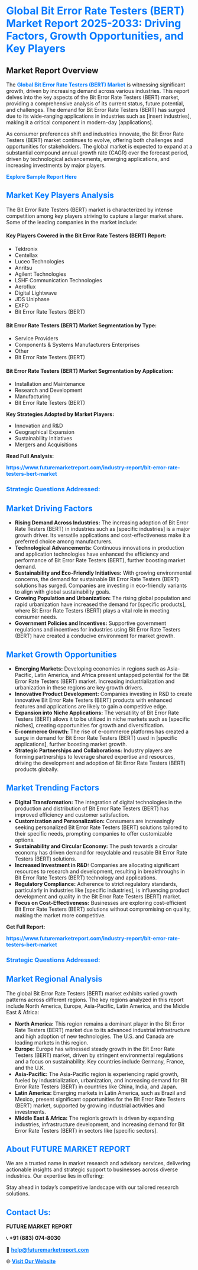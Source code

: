 <h1 style="color: #007BFF;">Global Bit Error Rate Testers (BERT) Market Report 2025-2033: Driving Factors, Growth Opportunities, and Key Players</h1>

<section id="overview">
<h2>Market Report Overview</h2>
<p>The <a href="https://www.futuremarketreport.com/industry-report/bit-error-rate-testers-bert-market" style="color: #007BFF; text-decoration: none;"><strong>Global Bit Error Rate Testers (BERT) Market</strong></a> is witnessing significant growth, driven by increasing demand across various industries. This report delves into the key aspects of the Bit Error Rate Testers (BERT) market, providing a comprehensive analysis of its current status, future potential, and challenges. The demand for Bit Error Rate Testers (BERT) has surged due to its wide-ranging applications in industries such as [insert industries], making it a critical component in modern-day [applications].</p>
<p>As consumer preferences shift and industries innovate, the Bit Error Rate Testers (BERT) market continues to evolve, offering both challenges and opportunities for stakeholders. The global market is expected to expand at a substantial compound annual growth rate (CAGR) over the forecast period, driven by technological advancements, emerging applications, and increasing investments by major players.</p>
</section>

<section id="overview">
<p><a href="https://www.futuremarketreport.com/request-sample/reportId=97195" style="color: #007BFF; text-decoration: none;"><strong>Explore Sample Report Here</strong></a></p>
</section>

<section id="key-players">
<h2 style="color: #007BFF;">Market Key Players Analysis</h2>
<p>The Bit Error Rate Testers (BERT) market is characterized by intense competition among key players striving to capture a larger market share. Some of the leading companies in the market include:</p>
<h4>Key Players Covered in the Bit Error Rate Testers (BERT) Report:</h4>
<ul><li>Tektronix</li><li>Centellax</li><li>Luceo Technologies</li><li>Anritsu</li><li>Agilent Technologies</li><li>LSHF Communication Technologies</li><li>Aeroflux</li><li>Digital Lightwave</li><li>JDS Uniphase</li><li>EXFO</li><li>Bit Error Rate Testers (BERT)</li></ul>
<h4>Bit Error Rate Testers (BERT) Market Segmentation by Type:</h4>
<ul><li>Service Providers</li><li>Components &amp; Systems Manufacturers Enterprises</li><li>Other</li><li>Bit Error Rate Testers (BERT)</li></ul>

<h4>Bit Error Rate Testers (BERT) Market Segmentation by Application:</h4>
<ul><li>Installation and Maintenance</li><li>Research and Development</li><li>Manufacturing</li><li>Bit Error Rate Testers (BERT)</li></ul>
<p><strong>Key Strategies Adopted by Market Players:</strong></p>
<ul>
<li>Innovation and R&D</li>
<li>Geographical Expansion</li>
<li>Sustainability Initiatives</li>
<li>Mergers and Acquisitions</li>
</ul>
</section>

<section>
<p><strong>Read Full Analysis: </strong></p><a href="https://www.futuremarketreport.com/industry-report/bit-error-rate-testers-bert-market" style="color: #007BFF; text-decoration: none;"><strong>https://www.futuremarketreport.com/industry-report/bit-error-rate-testers-bert-market</strong></a>
<h3 style="color: #007BFF;">Strategic Questions Addressed:</h3>
</section>

<section id="driving-factors">
<h2 style="color: #007BFF;">Market Driving Factors</h2>
<ul>
<li><strong>Rising Demand Across Industries:</strong> The increasing adoption of Bit Error Rate Testers (BERT) in industries such as [specific industries] is a major growth driver. Its versatile applications and cost-effectiveness make it a preferred choice among manufacturers.</li>
<li><strong>Technological Advancements:</strong> Continuous innovations in production and application technologies have enhanced the efficiency and performance of Bit Error Rate Testers (BERT), further boosting market demand.</li>
<li><strong>Sustainability and Eco-Friendly Initiatives:</strong> With growing environmental concerns, the demand for sustainable Bit Error Rate Testers (BERT) solutions has surged. Companies are investing in eco-friendly variants to align with global sustainability goals.</li>
<li><strong>Growing Population and Urbanization:</strong> The rising global population and rapid urbanization have increased the demand for [specific products], where Bit Error Rate Testers (BERT) plays a vital role in meeting consumer needs.</li>
<li><strong>Government Policies and Incentives:</strong> Supportive government regulations and incentives for industries using Bit Error Rate Testers (BERT) have created a conducive environment for market growth.</li>
</ul>
</section>

<section id="growth-opportunities">
<h2 style="color: #007BFF;">Market Growth Opportunities</h2>
<ul>
<li><strong>Emerging Markets:</strong> Developing economies in regions such as Asia-Pacific, Latin America, and Africa present untapped potential for the Bit Error Rate Testers (BERT) market. Increasing industrialization and urbanization in these regions are key growth drivers.</li>
<li><strong>Innovative Product Development:</strong> Companies investing in R&D to create innovative Bit Error Rate Testers (BERT) products with enhanced features and applications are likely to gain a competitive edge.</li>
<li><strong>Expansion into Niche Applications:</strong> The versatility of Bit Error Rate Testers (BERT) allows it to be utilized in niche markets such as [specific niches], creating opportunities for growth and diversification.</li>
<li><strong>E-commerce Growth:</strong> The rise of e-commerce platforms has created a surge in demand for Bit Error Rate Testers (BERT) used in [specific applications], further boosting market growth.</li>
<li><strong>Strategic Partnerships and Collaborations:</strong> Industry players are forming partnerships to leverage shared expertise and resources, driving the development and adoption of Bit Error Rate Testers (BERT) products globally.</li>
</ul>
</section>

<section id="trending-factors">
<h2 style="color: #007BFF;">Market Trending Factors</h2>
<ul>
<li><strong>Digital Transformation:</strong> The integration of digital technologies in the production and distribution of Bit Error Rate Testers (BERT) has improved efficiency and customer satisfaction.</li>
<li><strong>Customization and Personalization:</strong> Consumers are increasingly seeking personalized Bit Error Rate Testers (BERT) solutions tailored to their specific needs, prompting companies to offer customizable options.</li>
<li><strong>Sustainability and Circular Economy:</strong> The push towards a circular economy has driven demand for recyclable and reusable Bit Error Rate Testers (BERT) solutions.</li>
<li><strong>Increased Investment in R&D:</strong> Companies are allocating significant resources to research and development, resulting in breakthroughs in Bit Error Rate Testers (BERT) technology and applications.</li>
<li><strong>Regulatory Compliance:</strong> Adherence to strict regulatory standards, particularly in industries like [specific industries], is influencing product development and quality in the Bit Error Rate Testers (BERT) market.</li>
<li><strong>Focus on Cost-Effectiveness:</strong> Businesses are exploring cost-efficient Bit Error Rate Testers (BERT) solutions without compromising on quality, making the market more competitive.</li>
</ul>
</section>

<section>
<p><strong>Get Full Report: </strong></p><a href="https://www.futuremarketreport.com/industry-report/bit-error-rate-testers-bert-market" style="color: #007BFF; text-decoration: none;"><strong>https://www.futuremarketreport.com/industry-report/bit-error-rate-testers-bert-market</strong></a>
<h3 style="color: #007BFF;">Strategic Questions Addressed:</h3>
</section>


<section id="regional-analysis">
<h2 style="color: #007BFF;">Market Regional Analysis</h2>
<p>The global Bit Error Rate Testers (BERT) market exhibits varied growth patterns across different regions. The key regions analyzed in this report include North America, Europe, Asia-Pacific, Latin America, and the Middle East & Africa:</p>
<ul>
<li><strong>North America:</strong> This region remains a dominant player in the Bit Error Rate Testers (BERT) market due to its advanced industrial infrastructure and high adoption of new technologies. The U.S. and Canada are leading markets in this region.</li>
<li><strong>Europe:</strong> Europe has witnessed steady growth in the Bit Error Rate Testers (BERT) market, driven by stringent environmental regulations and a focus on sustainability. Key countries include Germany, France, and the U.K.</li>
<li><strong>Asia-Pacific:</strong> The Asia-Pacific region is experiencing rapid growth, fueled by industrialization, urbanization, and increasing demand for Bit Error Rate Testers (BERT) in countries like China, India, and Japan.</li>
<li><strong>Latin America:</strong> Emerging markets in Latin America, such as Brazil and Mexico, present significant opportunities for the Bit Error Rate Testers (BERT) market, supported by growing industrial activities and investments.</li>
<li><strong>Middle East & Africa:</strong> The region’s growth is driven by expanding industries, infrastructure development, and increasing demand for Bit Error Rate Testers (BERT) in sectors like [specific sectors].</li>
</ul>
</section>

<footer>
<h2 style="color: #007BFF;">About FUTURE MARKET REPORT</h2>
<p>We are a trusted name in market research and advisory services, delivering actionable insights and strategic support to businesses across diverse industries. Our expertise lies in offering:</p>

<p>Stay ahead in today’s competitive landscape with our tailored research solutions.</p>

<h2 style="color: #007BFF;">Contact Us:</h2>
<p><strong>FUTURE MARKET REPORT</strong></p>
<p>📞 <strong>+91 (883) 074-8030</strong></p>
<p>📧 <strong><a href="mailto:help@futuremarketreport.com" style="color: #007BFF;">help@futuremarketreport.com</a></strong></p>
<p>🌐 <strong><a href="https://www.futuremarketreport.com/" style="color: #007BFF;">Visit Our Website</a></strong></p>
</footer>